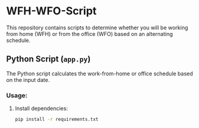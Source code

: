 # WFH-WFO-Script

This repository contains scripts to determine whether you will be working from home (WFH) or from the office (WFO) based on an alternating schedule.

## Python Script (`app.py`)
The Python script calculates the work-from-home or office schedule based on the input date.

### Usage:
1. Install dependencies:
   ```bash
   pip install -r requirements.txt
